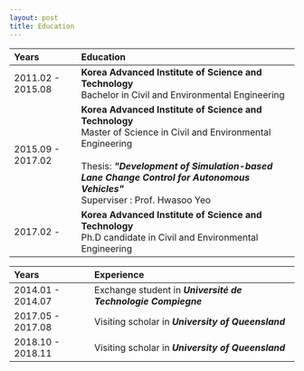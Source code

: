 ```yaml
---
layout: post
title: Education
---
```



| Years | Education |
|:---|:---|
| 2011.02 - 2015.08 | **Korea Advanced Institute of Science and Technology** <br> Bachelor in Civil and Environmental Engineering|
| 2015.09 - 2017.02 | **Korea Advanced Institute of Science and Technology** <br> Master of Science in Civil and Environmental Engineering <br><br> Thesis: ***"Development of Simulation-based Lane Change Control for Autonomous Vehicles"*** <br> Superviser : Prof. Hwasoo Yeo |
| 2017.02 -         | **Korea Advanced Institute of Science and Technology** <br> Ph.D candidate in Civil and Environmental Engineering|


| Years | Experience |
|:---|:---|
| 2014.01 - 2014.07  | Exchange student in ***Université de Technologie Compiegne*** |
| 2017.05 - 2017.08  | Visiting scholar in ***University of Queensland*** |
| 2018.10 - 2018.11  | Visiting scholar in ***University of Queensland*** |



